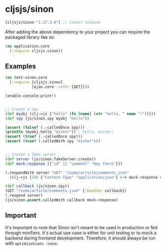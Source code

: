 # cljsjs/sinon

[](dependency)
```clojure
[cljsjs/sinon "1.17.3-0"] ;; latest release
```
[](/dependency)

After adding the above dependency to your project you can require the packaged library like so:

```clojure
(ns application.core
  (:require cljsjs.sinon))
```

## Examples

```clojure
(ns test-sinon.core
  (:require [cljsjs.sinon]
            [ajax.core :refer [GET]]))

(enable-console-print!)


;; Create a spy
(def myobj (clj->js {"hello" (fn [name] (str "hello, " name "!"))}))
(def spy (js/sinon.spy myobj "hello"))

(assert (false? (.-calledOnce spy)))
(println (myobj.hello "mister")) ; hello, mister!
(assert (true? (.-calledOnce spy)))
(assert (true? (.calledWith spy "mister")))


;; Create a fake server
(def server (js/sinon.fakeServer.create))
(def mock-response [{"id" 12 "comment" "Hey there"}])

(.respondWith server "GET" "/some/article/comments.json"
  (clj->js [200 {"Content-Type" "application/json"} (-> mock-response clj->js js/JSON.stringify)]))

(def callback (js/sinon.spy))
(GET "/some/article/comments.json" {:handler callback})
(.respond server)
(js/sinon.assert.calledWith callback mock-response)
```

## Important

It's important to note that Sinon isn't meant to be used in production or fed through minifiers. It's actual use case is either for unit testing or to mock a backend during frontend development. Therefore, it should always be run with `optimizations :none`.
